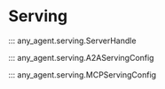 # Serving

::: any_agent.serving.ServerHandle

::: any_agent.serving.A2AServingConfig

::: any_agent.serving.MCPServingConfig
